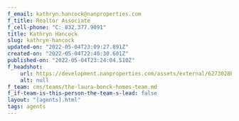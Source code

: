 ```yaml
---
f_email: kathryn.hancock@nanproperties.com
f_title: Realtor Associate
f_cell-phone: "C: 832.377.9091"
title: Kathryn Hancock
slug: kathryn-hancock
updated-on: "2022-05-04T23:09:27.891Z"
created-on: "2022-05-04T22:40:30.601Z"
published-on: "2022-05-04T23:24:04.510Z"
f_headshot:
    url: https://development.nanproperties.com/assets/external/6273028b160a553d2f30675d_hancock2c20kathryn.jpeg
    alt: null
f_team: cms/teams/the-laura-bonck-homes-team.md
f_if-team-is-this-person-the-team-s-lead: false
layout: "[agents].html"
tags: agents
---
```


